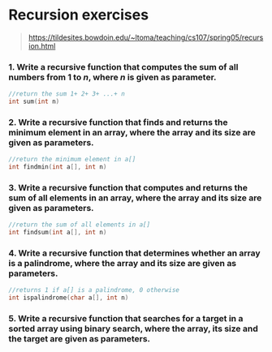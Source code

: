 # Recursion exercises
>https://tildesites.bowdoin.edu/~ltoma/teaching/cs107/spring05/recursion.html

### 1. Write a recursive function that computes the sum of all numbers from 1 to _n_, where _n_ is given as parameter.

```c
//return the sum 1+ 2+ 3+ ...+ n
int sum(int n)
```

### 2. Write a recursive function that finds and returns the minimum element in an array, where the array and its size are given as parameters.

```c
//return the minimum element in a[]
int findmin(int a[], int n)
```

### 3. Write a recursive function that computes and returns the sum of all elements in an array, where the array and its size are given as parameters.

```c
//return the sum of all elements in a[]
int findsum(int a[], int n)
```

### 4. Write a recursive function that determines whether an array is a palindrome, where the array and its size are given as parameters.

```c
//returns 1 if a[] is a palindrome, 0 otherwise
int ispalindrome(char a[], int n)
```

### 5. Write a recursive function that searches for a target in a sorted array using binary search, where the array, its size and the target are given as parameters.